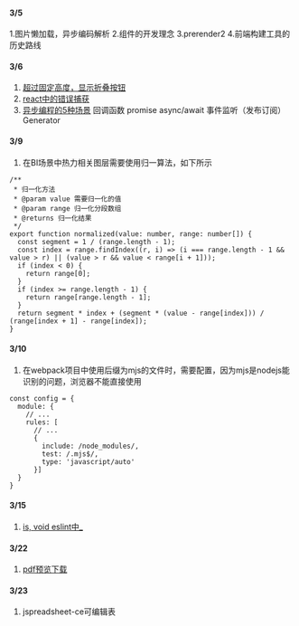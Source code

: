 #### 3/5
1.图片懒加载，异步编码解析
2.组件的开发理念
3.prerender2
4.前端构建工具的历史路线

#### 3/6
1. [超过固定高度，显示折叠按钮](https://mp.weixin.qq.com/s/ADW_WIAObf8KEP_XsBiioA)
2. [react中的错误捕获](https://mp.weixin.qq.com/s/CImncZgeRbULYAu7j9sVIQ)
3. [异步编程的5种场景](https://mp.weixin.qq.com/s/wPH0Fj0l1FhJi7TBHe71eQ)
   回调函数
   promise
   async/await
   事件监听（发布订阅）
   Generator

#### 3/9
1. 在BI场景中热力相关图层需要使用归一算法，如下所示
```
/**
 * 归一化方法
 * @param value 需要归一化的值
 * @param range 归一化分段数组
 * @returns 归一化结果
 */
export function normalized(value: number, range: number[]) {
  const segment = 1 / (range.length - 1);
  const index = range.findIndex((r, i) => (i === range.length - 1 && value > r) || (value > r && value < range[i + 1]));
  if (index < 0) {
    return range[0];
  }
  if (index >= range.length - 1) {
    return range[range.length - 1];
  }
  return segment * index + (segment * (value - range[index])) / (range[index + 1] - range[index]);
}

```
#### 3/10
1. 在webpack项目中使用后缀为mjs的文件时，需要配置，因为mjs是nodejs能识别的问题，浏览器不能直接使用
```
const config = {
  module: {
    // ...
    rules: [
      // ...
      {
        include: /node_modules/,
        test: /.mjs$/,
        type: 'javascript/auto'
      }]
  }
}
```

#### 3/15
1. [is, void eslint中_](https://mp.weixin.qq.com/s/MkU1J_wAs2PEzirnfCPoGA)

#### 3/22
1. [pdf预览下载](https://mp.weixin.qq.com/s/-MyvogObDxrzCXmBQgpd5A)

#### 3/23
1. jspreadsheet-ce可编辑表